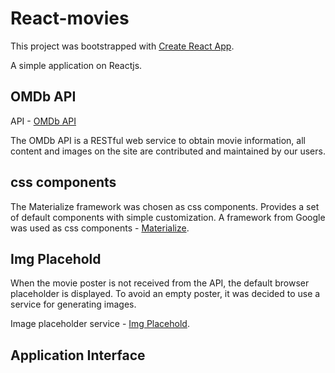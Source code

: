 # React-movies

This project was bootstrapped with [Create React App](https://github.com/facebook/create-react-app).

A simple application on Reactjs.

## OMDb API

API - [OMDb API](https://www.omdbapi.com/)

The OMDb API is a RESTful web service to obtain movie information, all content and images on the site are contributed and maintained by our users.

## css components

The Materialize framework was chosen as css components. Provides a set of default components with simple customization.
A framework from Google was used as css components - [Materialize](https://materializecss.com/).

## Img Placehold

When the movie poster is not received from the API, the default browser placeholder is displayed. To avoid an empty poster, it was decided to use a service for generating images.

Image placeholder service - [Img Placehold](https://placehold.co/).

## Application Interface
